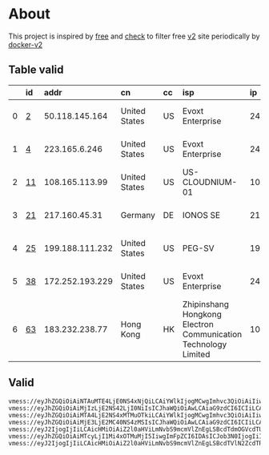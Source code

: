 
# About

This project is inspired by [free](https://github.com/freefq/free) and [check](https://github.com/yeahwu/check) to filter free [v2](https://github.com/v2fly/v2ray-core) site periodically by [docker-v2](https://hub.docker.com/r/v2ray/official)

    

## Table valid
|    | id                   | addr            | cn            | cc   | isp                                                            | ip                       | chatgpt          |
|---:|:---------------------|:----------------|:--------------|:-----|:---------------------------------------------------------------|:-------------------------|:-----------------|
|  0 | [2](config/2.json)   | 50.118.145.164  | United States | US   | Evoxt Enterprise                                               | 2400:8d60:2::1:5143:b3e2 | Yes (Region: US) |
|  1 | [4](config/4.json)   | 223.165.6.246   | United States | US   | Evoxt Enterprise                                               | 2400:8d60:2::1:4646:6e5f | Yes (Region: US) |
|  2 | [11](config/11.json) | 108.165.113.99  | United States | US   | US-CLOUDNIUM-01                                                | 108.165.113.99           | Yes (Region: US) |
|  3 | [21](config/21.json) | 217.160.45.31   | Germany       | DE   | IONOS SE                                                       | 217.160.45.31            | Yes (Region: DE) |
|  4 | [25](config/25.json) | 199.188.111.232 | United States | US   | PEG-SV                                                         | 199.188.111.225          | Yes (Region: US) |
|  5 | [38](config/38.json) | 172.252.193.229 | United States | US   | Evoxt Enterprise                                               | 2400:8d60:2::1:ce97:8e1  | Yes (Region: US) |
|  6 | [63](config/63.json) | 183.232.238.77  | Hong Kong     | HK   | Zhipinshang Hongkong Electron Communication Technology Limited | 104.251.224.35           | Yes (Region: US) |

## Valid
```
vmess://eyJhZGQiOiAiNTAuMTE4LjE0NS4xNjQiLCAiYWlkIjogMCwgImhvc3QiOiAiIiwgImlkIjogImFhNjE3NjczLTU2MzktNDY0NC1mNmRhLTEyYWRlNmU2MjQ0YiIsICJuZXQiOiAidGNwIiwgInBhdGgiOiAiIiwgInBvcnQiOiA0ODE5NiwgInBzIjogImdpdGh1Yi5jb20vZnJlZWZxIC0gXHU3ZjhlXHU1NmZkICAyIiwgInRscyI6ICIiLCAidHlwZSI6ICJhdXRvIiwgInNlY3VyaXR5IjogImF1dG8iLCAic2tpcC1jZXJ0LXZlcmlmeSI6IHRydWUsICJzbmkiOiAiIn0=
vmess://eyJhZGQiOiAiMjIzLjE2NS42LjI0NiIsICJhaWQiOiAwLCAiaG9zdCI6ICIiLCAiaWQiOiAiMTFhYzUwYzAtZjc5Zi00NWFiLThkNmMtOWZjYjM1NzYyNDZhIiwgIm5ldCI6ICJ0Y3AiLCAicGF0aCI6ICIiLCAicG9ydCI6IDM4ODY2LCAicHMiOiAiZ2l0aHViLmNvbS9mcmVlZnEgLSBcdTUzNzBcdTVlYTZcdTVjM2NcdTg5N2ZcdTRlOWEgIDQiLCAidGxzIjogIiIsICJ0eXBlIjogImF1dG8iLCAic2VjdXJpdHkiOiAiYXV0byIsICJza2lwLWNlcnQtdmVyaWZ5IjogdHJ1ZSwgInNuaSI6ICIifQ==
vmess://eyJhZGQiOiAiMTA4LjE2NS4xMTMuOTkiLCAiYWlkIjogMCwgImhvc3QiOiAiIiwgImlkIjogImVmMjJmYWQzLTY1MmEtNDhmYy1lODBhLTQ2ZmFhM2E2YTc4NyIsICJuZXQiOiAid3MiLCAicGF0aCI6ICIiLCAicG9ydCI6IDQ0MywgInBzIjogImdpdGh1Yi5jb20vZnJlZWZxIC0gXHU3ZjhlXHU1NmZkICAxMSIsICJ0bHMiOiAiIiwgInR5cGUiOiAiYXV0byIsICJzZWN1cml0eSI6ICJhdXRvIiwgInNraXAtY2VydC12ZXJpZnkiOiB0cnVlLCAic25pIjogIiJ9
vmess://eyJhZGQiOiAiMjE3LjE2MC40NS4zMSIsICJhaWQiOiAwLCAiaG9zdCI6ICIiLCAiaWQiOiAiNGUxODY2NzgtZmNjYS00MzI1LWU0YmMtYjI5MTZiZGY2NzA4IiwgIm5ldCI6ICJ3cyIsICJwYXRoIjogIiIsICJwb3J0IjogODg4MCwgInBzIjogImdpdGh1Yi5jb20vZnJlZWZxIC0gXHU1ZmI3XHU1NmZkT25lQW5kT25lXHU1MTZjXHU1M2Y4IDIxIiwgInRscyI6ICIiLCAidHlwZSI6ICJhdXRvIiwgInNlY3VyaXR5IjogImF1dG8iLCAic2tpcC1jZXJ0LXZlcmlmeSI6IHRydWUsICJzbmkiOiAiIn0=
vmess://eyJ2IjogIjIiLCAicHMiOiAiZ2l0aHViLmNvbS9mcmVlZnEgLSBcdTdmOGVcdTU2ZmQgIDI1IiwgImFkZCI6ICIxOTkuMTg4LjExMS4yMzIiLCAicG9ydCI6ICI0NDMiLCAiaWQiOiAiNDE4MDQ4YWYtYTI5My00Yjk5LTliMGMtOThjYTM1ODBkZDI0IiwgImFpZCI6ICI2NCIsICJzY3kiOiAiYXV0byIsICJuZXQiOiAid3MiLCAidHlwZSI6ICJub25lIiwgImhvc3QiOiAid3d3LjUxMzYwODE4Lnh5eiIsICJwYXRoIjogIi9wYXRoLzE3MDA5MTY3NDkwMTgiLCAidGxzIjogInRscyIsICJzbmkiOiAiIiwgImFscG4iOiAiIn0=
vmess://eyJhZGQiOiAiMTcyLjI1Mi4xOTMuMjI5IiwgImFpZCI6IDAsICJob3N0IjogIiIsICJpZCI6ICIyMTljYWEyYS1lMGM0LTQ3MTAtYjIzNy1kYjUxYjZiMTlmN2QiLCAibmV0IjogInRjcCIsICJwYXRoIjogIiIsICJwb3J0IjogMjcxNTQsICJwcyI6ICJnaXRodWIuY29tL2ZyZWVmcSAtIFx1N2Y4ZVx1NTZmZCAgMzgiLCAidGxzIjogIiIsICJ0eXBlIjogImF1dG8iLCAic2VjdXJpdHkiOiAiYXV0byIsICJza2lwLWNlcnQtdmVyaWZ5IjogdHJ1ZSwgInNuaSI6ICIifQ==
vmess://eyJ2IjogIjIiLCAicHMiOiAiZ2l0aHViLmNvbS9mcmVlZnEgLSBcdTVlN2ZcdTRlMWNcdTc3MDFcdTRlMWNcdTgzOWVcdTVlMDJcdTc5ZmJcdTUyYTggNjMiLCAiYWRkIjogIjE4My4yMzIuMjM4Ljc3IiwgInBvcnQiOiAiMzUwNCIsICJ0eXBlIjogIm5vbmUiLCAiaWQiOiAiYWI1MzcxOTUtYjc0Yy0zZGY1LWEzYTEtZDUwNDM0NWU4MGJiIiwgImFpZCI6ICIwIiwgIm5ldCI6ICJ0Y3AiLCAicGF0aCI6ICIvIiwgImhvc3QiOiAiIiwgInRscyI6ICIifQ==
```

